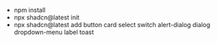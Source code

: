 - npm install
- npx shadcn@latest init
- npx shadcn@latest add button card select switch alert-dialog dialog dropdown-menu label toast
